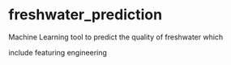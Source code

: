 # freshwater_prediction

Machine Learning tool to predict the quality of freshwater which 

include featuring engineering 
